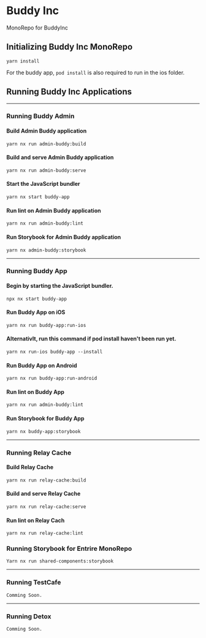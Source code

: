 
# **Buddy Inc**

MonoRepo for BuddyInc

## **Initializing Buddy Inc MonoRepo**
```
yarn install
```
For the buddy app, `pod install` is also required to run in the ios folder.

## **Running Buddy Inc Applications**
***     
### **Running Buddy Admin**
#### Build Admin Buddy application
```
yarn nx run admin-buddy:build
```
#### Build and serve Admin Buddy application
```
yarn nx run admin-buddy:serve
``` 
#### Start the JavaScript bundler
```
yarn nx start buddy-app
```
#### Run lint on Admin Buddy application
```
yarn nx run admin-buddy:lint
```
#### Run Storybook for Admin Buddy application
```
yarn nx admin-buddy:storybook
```
***
### **Running Buddy App**

#### Begin by starting the JavaScript bundler.
```
npx nx start buddy-app
```
#### Run Buddy App on iOS
```
yarn nx run buddy-app:run-ios
```
#### Alternativlt, run this command if pod install haven't been run yet.
```
yarn nx run-ios buddy-app --install
```
#### Run Buddy App on Android
```
yarn nx run buddy-app:run-android
```
#### Run lint on Buddy App
```
yarn nx run admin-buddy:lint
```
#### Run Storybook for Buddy App
```
yarn nx buddy-app:storybook
```
***
### **Running Relay Cache**
#### Build Relay Cache
```
yarn nx run relay-cache:build
```    
#### Build and serve Relay Cache
```
yarn nx run relay-cache:serve
``` 
#### Run lint on Relay Cach
```
yarn nx run relay-cache:lint
```
### **Running Storybook for Entrire MonoRepo**
```
Yarn nx run shared-components:storybook
```
***
### **Running TestCafe**
```
Comming Soon.
``` 
***
### **Running Detox**
```
Comming Soon.
```